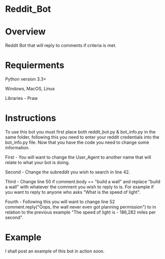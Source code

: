 # Reddit_Bot

# Overview
Reddit Bot that will reply to comments if criteria is met.

# Requierments 
Python version 3.3+

Windows, MacOS, Linux

Libraries - Praw

# Instructions
To use this bot you must first place both reddit_bot.py & bot_info.py in the same folder, following this you need to enter your reddit credentials into the bot_info.py file. Now that you have the code you need to change some information.

First - You will want to change the User_Agent to another name that will relate to what your bot is doing.

Second - Change the subreddit you wish to search in line 42.

Third - Change line 50 if comment.body == "build a wall" and replace "build a wall" with whatever the comment you wish to reply to is. For example if you want to reply to anyone who asks "What is the speed of light".

Fourth - Following this you will want to change line 52 comment.reply("Oops, the wall never even got planning permission") to in relation to the previous example "The speed of light is - 186,282 miles per second".

# Example

I shall post an example of this bot in action soon.
